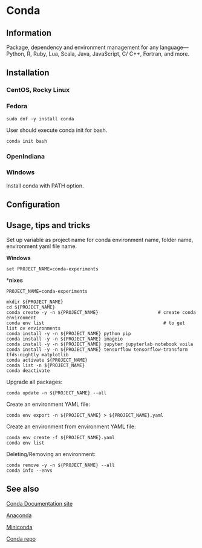 # Conda

## Information

Package, dependency and environment management for any language—Python, R, Ruby, Lua, Scala, Java, JavaScript, C/ C++,
Fortran, and more.

## Installation

### CentOS, Rocky Linux

### Fedora

```shell
sudo dnf -y install conda
```

User should execute conda init for bash.

```shell
conda init bash
```

### OpenIndiana

### Windows

Install conda with PATH option.

## Configuration

## Usage, tips and tricks

Set up variable as project name for conda environment name, folder name, environment yaml file name.

**Windows**

```shell
set PROJECT_NAME=conda-experiments
```

***nixes**

```shell
PROJECT_NAME=conda-experiments
```

```shell
mkdir ${PROJECT_NAME}
cd ${PROJECT_NAME}
conda create -y -n ${PROJECT_NAME}                      # create conda environment
conda env list                                            # to get list ov environments
conda install -y -n ${PROJECT_NAME} python pip
conda install -y -n ${PROJECT_NAME} imageio
conda install -y -n ${PROJECT_NAME} jupyter jupyterlab notebook voila
conda install -y -n ${PROJECT_NAME} tensorflow tensorflow-transform tfds-nightly matplotlib
conda activate ${PROJECT_NAME}
conda list -n ${PROJECT_NAME}
conda deactivate
```

Upgrade all packages:

```shell
conda update -n ${PROJECT_NAME} --all
```

Create an environment YAML file:

```shell
conda env export -n ${PROJECT_NAME} > ${PROJECT_NAME}.yaml
```

Create an environment from environment YAML file:

```shell
conda env create -f ${PROJECT_NAME}.yaml
conda env list
```

Deleting/Removing an environment:

```shell
conda remove -y -n ${PROJECT_NAME} --all
conda info --envs
```

## See also

[Conda Documentation site](https://docs.conda.io/en/latest/)

[Anaconda](https://www.anaconda.com/)

[Miniconda](https://docs.conda.io/en/latest/miniconda.html)

[Conda repo](https://anaconda.org/anaconda/repo)

